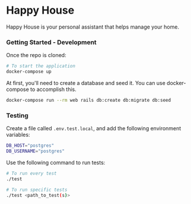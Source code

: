 # Happy House

Happy House is your personal assistant that helps 
manage your home.


### Getting Started - Development

Once the repo is cloned:

```bash
# To start the application
docker-compose up
```

At first, you'll need to create a database and seed it. You can use
docker-compose to accomplish this.

```bash
docker-compose run --rm web rails db:create db:migrate db:seed
```
### Testing

Create a file called `.env.test.local`, and add the following environment
variables:

```bash
DB_HOST="postgres"
DB_USERNAME="postgres"
```

Use the following command to run tests:

```bash
# To run every test
./test

# To run specific tests
./test <path_to_test(s)>
```

